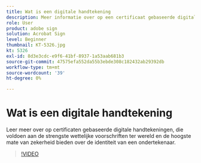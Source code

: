 ```yaml
---
title: Wat is een digitale handtekening
description: Meer informatie over op een certificaat gebaseerde digitale handtekeningen
role: User
product: adobe sign
solution: Acrobat Sign
level: Beginner
thumbnail: KT-5326.jpg
kt: 5326
exl-id: 8d3e3cdc-e9f6-41bf-8937-1a53aab681b3
source-git-commit: 47575efa552da55b3ebde308c182432ab29392db
workflow-type: tm+mt
source-wordcount: '39'
ht-degree: 0%

---
```


# Wat is een digitale handtekening

Leer meer over op certificaten gebaseerde digitale handtekeningen, die voldoen aan de strengste wettelijke voorschriften ter wereld en de hoogste mate van zekerheid bieden over de identiteit van een ondertekenaar.

>[!VIDEO](https://video.tv.adobe.com/v/337130?hidetitle=true)
